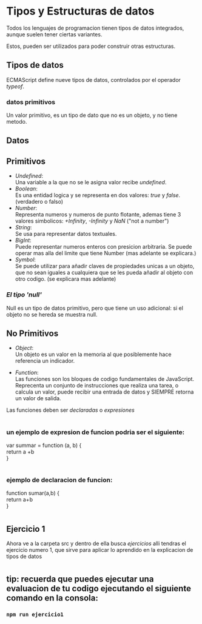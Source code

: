 # **Tipos y Estructuras de datos**

Todos los lenguajes de programacion tienen tipos de datos integrados, aunque suelen tener
ciertas variantes.

Estos, pueden ser utilizados para poder construir otras estructuras.

## **Tipos de datos**

ECMAScript define nueve tipos de datos, controlados por el operador _typeof_.

### **datos primitivos**

Un valor primitivo, es un tipo de dato que no es un objeto, y no tiene metodo.

## **Datos**

## Primitivos

- _Undefined_:  
  Una variable a la que no se le asigna valor recibe _undefined_.
- _Boolean_:  
  Es una entidad logica y se representa en dos valores: _true_ y _false_. (verdadero o falso)
- _Number_:  
   Representa numeros y numeros de punto flotante, ademas tiene 3 valores simbolicos:
  _+Infinity_, _-Infinity_ y _NaN_ ("not a number")
- _String_:  
  Se usa para representar datos textuales.
- _BigInt_:  
  Puede representar numeros enteros con presicion arbitraria.
  Se puede operar mas alla del limite que tiene Number (mas adelante se explicara.)
- _Symbol_:  
  Se puede utilizar para añadir claves de propiedades unicas a un objeto, que no sean iguales
  a cualquiera que se les pueda añadir al objeto con otro codigo. (se explicara mas adelante)

### **_El tipo 'null'_**

Null es un tipo de datos primitivo, pero que tiene un uso adicional:
si el objeto no se hereda se muestra null.

## No Primitivos

- _Object_:  
  Un objeto es un valor en la memoria al que posiblemente hace referencia un indicador.

- _Function_:  
  Las funciones son los bloques de codigo fundamentales de JavaScript.
  Reprecenta un conjunto de instrucciones que realiza una tarea, o calcula un valor,
  puede recibir una entrada de datos y SIEMPRE retorna un valor de salida.

Las funciones deben ser _declaradas_ o _expresiones_

#

### un ejemplo de expresion de funcion podria ser el siguiente:

var summar = function (a, b) {  
return a +b  
}

#

### ejemplo de declaracion de funcion:

function sumar(a,b) {  
 return a+b  
}

#

## Ejercicio 1

Ahora ve a la carpeta src y dentro de ella busca _ejercicios_
alli tendras el ejercicio numero 1, que sirve para aplicar lo aprendido en la
explicacion de tipos de datos

#

## **tip**: recuerda que puedes ejecutar una evaluacion de tu codigo ejecutando el siguiente comando en la consola:

### `npm run ejercicio1`
